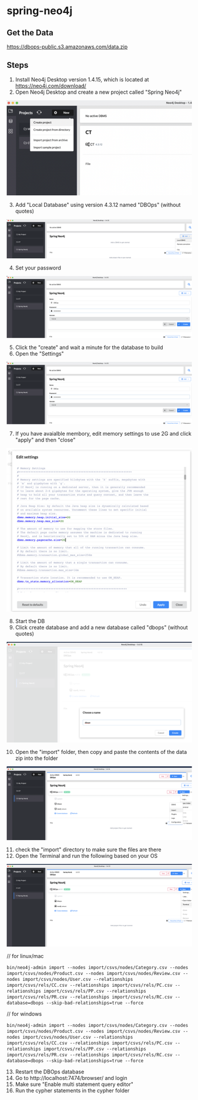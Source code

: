 # spring-neo4j

## Get the Data

https://dbops-public.s3.amazonaws.com/data.zip

## Steps
1. Install Neo4j Desktop version 1.4.15, which is located at https://neo4j.com/download/
2. Open Neo4j Desktop and create a new project called "Spring Neo4j"

![Alt text](readme-images/create-project.png?raw=true "Create Project")

3. Add "Local Database" using version 4.3.12 named "DBOps" (without quotes)

![Alt text](readme-images/add-db.png?raw=true "Add Local DB")

4. Set your password

![Alt text](readme-images/add-pw.png?raw=true "Set Password")

5. Click the "create" and wait a minute for the database to build
6. Open the "Settings"

![Alt text](readme-images/add-pw.png?raw=true "Settings")

7. If you have avaialble membory, edit memory settings to use 2G and click "apply" and then "close"

![Alt text](readme-images/settings-memory.png?raw=true "Memory")

8. Start the DB
9. Click create database and add a new database called "dbops" (without quotes)

![Alt text](readme-images/create-dbops-db.png?raw=true "create dbops db")

10. Open the "import" folder, then copy and paste the contents of the data zip into the folder 

![Alt text](readme-images/open-import.png?raw=true "Open Terminal")

11. check the "import" directory to make sure the files are there
12. Open the Terminal and run the following based on your OS

![Alt text](readme-images/terminal.png?raw=true "terminal")

// for linux/mac
```
bin/neo4j-admin import --nodes import/csvs/nodes/Category.csv --nodes import/csvs/nodes/Product.csv --nodes import/csvs/nodes/Review.csv --nodes import/csvs/nodes/User.csv --relationships import/csvs/rels/CC.csv --relationships import/csvs/rels/PC.csv --relationships import/csvs/rels/PP.csv --relationships import/csvs/rels/PR.csv --relationships import/csvs/rels/RC.csv --database=dbops --skip-bad-relationships=true --force
```

// for windows
```
bin/neo4j-admin import --nodes import/csvs/nodes/Category.csv --nodes import/csvs/nodes/Product.csv --nodes import/csvs/nodes/Review.csv --nodes import/csvs/nodes/User.csv --relationships import/csvs/rels/CC.csv --relationships import/csvs/rels/PC.csv --relationships import/csvs/rels/PP.csv --relationships import/csvs/rels/PR.csv --relationships import/csvs/rels/RC.csv --database=dbops --skip-bad-relationships=true --force
```

13. Restart the DBOps database
14. Go to http://localhost:7474/browser/ and login
15. Make sure "Enable multi statement query editor"
16. Run the cypher statements in the cypher folder

